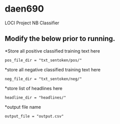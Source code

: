 # daen690
LOCI Project NB Classifier

## Modify the below prior to running.

*Store all positive classified training text here

`pos_file_dir = "txt_sentoken/pos/"`

*store all negative classified training text here

`neg_file_dir = "txt_sentoken/neg/"`

*store list of headlines here

`headline_dir = "headlines/"`

*output file name

`output_file = "output.csv"`
